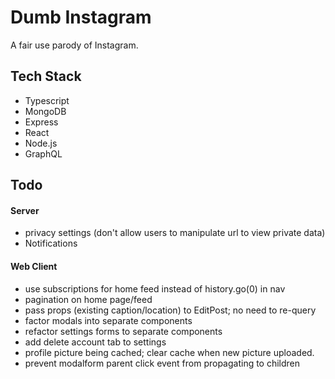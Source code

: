# Dumb Instagram

A fair use parody of Instagram.

## Tech Stack

- Typescript
- MongoDB
- Express
- React
- Node.js
- GraphQL

## Todo

#### Server

- privacy settings (don't allow users to manipulate url to view private data)
- Notifications

#### Web Client

- use subscriptions for home feed instead of history.go(0) in nav
- pagination on home page/feed
- pass props (existing caption/location) to EditPost; no need to re-query
- factor modals into separate components
- refactor settings forms to separate components
- add delete account tab to settings
- profile picture being cached; clear cache when new picture uploaded.
- prevent modalform parent click event from propagating to children

